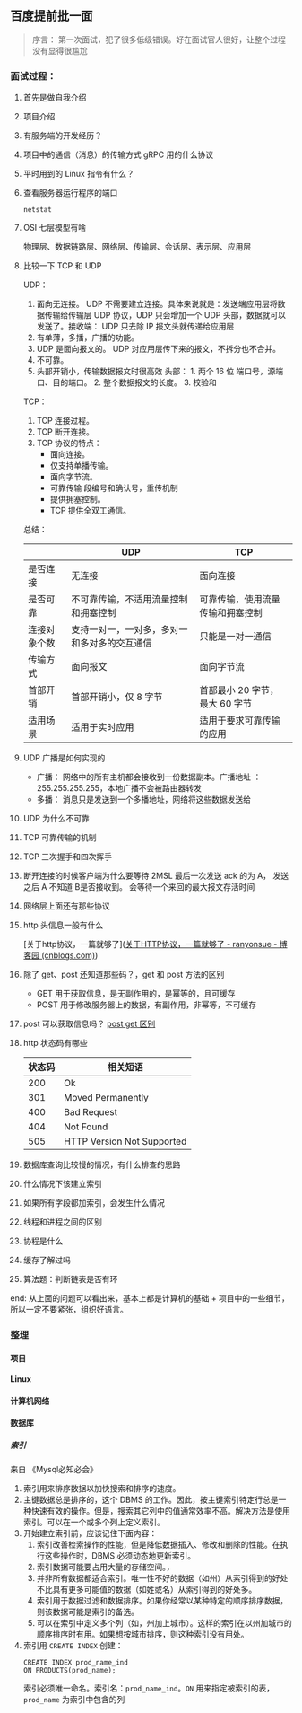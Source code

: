  ## 百度提前批一面
 > 序言： 第一次面试，犯了很多低级错误。好在面试官人很好，让整个过程没有显得很尴尬

 ### 面试过程：
 1. 首先是做自我介绍

 2. 项目介绍

 3. 有服务端的开发经历？

 4. 项目中的通信（消息）的传输方式 gRPC 用的什么协议

 5. 平时用到的 Linux 指令有什么？

    

 6. 查看服务器运行程序的端口

    `netstat`

 7. OSI 七层模型有啥

    物理层、数据链路层、网络层、传输层、会话层、表示层、应用层

 8. 比较一下 TCP 和 UDP

    UDP：

    1.  面向无连接。 
    	UDP 不需要建立连接。具体来说就是：发送端应用层将数据传输给传输层 UDP 协议，UDP 只会增加一个 UDP 头部，数据就可以发送了。接收端： UDP 只去除 IP 报文头就传递给应用层 
    2.   有单薄，多播，广播的功能。 
    3.  UDP 是面向报文的。 
    	UDP 对应用层传下来的报文，不拆分也不合并。
    4.  不可靠。 
    5.  头部开销小，传输数据报文时很高效
    	头部： 1. 两个 16 位 端口号，源端口、目的端口。 2. 整个数据报文的长度。 3. 校验和

    TCP： 

    1.  TCP 连接过程。 
    2.  TCP 断开连接。
    3.  TCP 协议的特点：
        -   面向连接。 
        -   仅支持单播传输。
        -   面向字节流。 
        -   可靠传输 
        	段编号和确认号，重传机制
        -   提供拥塞控制。
        -   TCP 提供全双工通信。

    总结： 

    |          | UDP    | TCP      |
    | -------- | ------ | -------- |
    | 是否连接 | 无连接 | 面向连接 |
    | 是否可靠 | 不可靠传输，不适用流量控制和拥塞控制 | 可靠传输，使用流量传输和拥塞控制|
    | 连接对象个数 | 支持一对一，一对多，多对一和多对多的交互通信 | 只能是一对一通信|
    | 传输方式 | 面向报文 | 面向字节流 |
    | 首部开销 | 首部开销小，仅 8 字节 | 首部最小 20 字节， 最大 60 字节|
    | 适用场景 | 适用于实时应用 | 适用于要求可靠传输的应用 |

    

 9. UDP 广播是如何实现的
	- 广播： 网络中的所有主机都会接收到一份数据副本。广播地址 ： 255.255.255.255，本地广播不会被路由器转发
	- 多播： 消息只是发送到一个多播地址，网络将这些数据发送给

 10. UDP 为什么不可靠

 11. TCP 可靠传输的机制

 12. TCP 三次握手和四次挥手

 13. 断开连接的时候客户端为什么要等待 2MSL
	最后一次发送 ack 的为 A， 发送之后 A 不知道 B是否接收到。 会等待一个来回的最大报文存活时间

 14. 网络层上面还有那些协议

 15. http 头信息一般有什么

     [关于http协议，一篇就够了]([关于HTTP协议，一篇就够了 - ranyonsue - 博客园 (cnblogs.com)](https://www.cnblogs.com/ranyonsue/p/5984001.html))

 16. 除了 get、post 还知道那些码？，get 和 post 方法的区别

     -   GET 用于获取信息，是无副作用的，是幂等的，且可缓存
     -   POST 用于修改服务器上的数据，有副作用，非幂等，不可缓存

 17. post 可以获取信息吗？
      [post get 区别](https://zhuanlan.zhihu.com/p/57361216)

 18. http 状态码有哪些

     | 状态码  | 相关短语   |
     | ---- | ---- |
     |  200    |   Ok   |
     | 301 | Moved Permanently|
     | 400 | Bad Request |
     | 404 | Not Found |
     | 505 | HTTP Version Not Supported |





 19. 数据库查询比较慢的情况，有什么排查的思路

 20. 什么情况下该建立索引

 21. 如果所有字段都加索引，会发生什么情况

 22. 线程和进程之间的区别

 23. 协程是什么

 24. 缓存了解过吗

 25. 算法题：判断链表是否有环

end: 从上面的问题可以看出来，基本上都是计算机的基础 + 项目中的一些细节，所以一定不要紧张，组织好语言。

### 整理
#### 项目

#### Linux

#### 计算机网络

#### 数据库

##### 索引
来自 《Mysql必知必会》
1. 索引用来排序数据以加快搜索和排序的速度。
2. 主键数据总是排序的，这个 DBMS 的工作。因此，按主键索引特定行总是一种快速有效的操作。但是，搜索其它列中的值通常效率不高。解决方法是使用索引。可以在一个或多个列上定义索引。
3. 开始建立索引前，应该记住下面内容：
   1. 索引改善检索操作的性能，但是降低数据插入、修改和删除的性能。在执行这些操作时，DBMS 必须动态地更新索引。
   2. 索引数据可能要占用大量的存储空间。，
   3. 并非所有数据都适合索引。唯一性不好的数据（如州）从索引得到的好处不比具有更多可能值的数据（如姓或名）从索引得到的好处多。
   4. 索引用于数据过滤和数据排序。如果你经常以某种特定的顺序排序数据，则该数据可能是索引的备选。
   5. 可以在索引中定义多个列（如，州加上城市）。这样的索引在以州加城市的顺序排序时有用。如果想按城市排序，则这种索引没有用处。
4. 索引用 `CREATE INDEX` 创建：
   ```
   CREATE INDEX prod_name_ind
   ON PRODUCTS(prod_name);
   ```
   索引必须唯一命名。索引名：`prod_name_ind`。`ON` 用来指定被索引的表， `prod_name` 为索引中包含的列